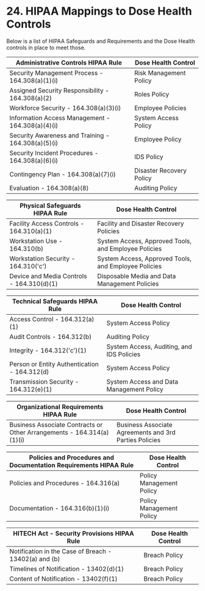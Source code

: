 # 24. HIPAA Mappings to Dose Health Controls

Below is a list of HIPAA Safeguards and Requirements and the Dose Health controls in place to meet those.

**Administrative Controls** HIPAA Rule | Dose Health Control
--- | ---
Security Management Process - 164.308(a)(1)(i) | Risk Management Policy
Assigned Security Responsibility - 164.308(a)(2) | Roles Policy
Workforce Security - 164.308(a)(3)(i) | Employee Policies
Information Access Management - 164.308(a)(4)(i) | System Access Policy
Security Awareness and Training - 164.308(a)(5)(i) | Employee Policy
Security Incident Procedures - 164.308(a)(6)(i) | IDS Policy
Contingency Plan - 164.308(a)(7)(i) | Disaster Recovery Policy
Evaluation - 164.308(a)(8) | Auditing Policy

**Physical Safeguards** HIPAA Rule | Dose Health Control
--- | ---
Facility Access Controls - 164.310(a)(1) | Facility and Disaster Recovery Policies
Workstation Use - 164.310(b) | System Access, Approved Tools, and Employee Policies
Workstation Security - 164.310('c') | System Access, Approved Tools, and Employee Policies
Device and Media Controls - 164.310(d)(1) | Disposable Media and Data Management Policies

**Technical Safeguards** HIPAA Rule | Dose Health Control
---------------- | ----------------
Access Control - 164.312(a)(1) | System Access Policy
Audit Controls - 164.312(b) | Auditing Policy
Integrity - 164.312('c')(1) | System Access, Auditing, and IDS Policies
Person or Entity Authentication - 164.312(d) | System Access Policy
Transmission Security - 164.312(e)(1) | System Access and Data Management Policy

**Organizational Requirements** HIPAA Rule | Dose Health Control
--- | ---
Business Associate Contracts or Other Arrangements - 164.314(a)(1)(i) | Business Associate Agreements and 3rd Parties Policies

**Policies and Procedures and Documentation Requirements** HIPAA Rule | Dose Health Control
--- | ---
Policies and Procedures - 164.316(a) | Policy Management Policy
Documentation - 164.316(b)(1)(i) | Policy Management Policy

**HITECH Act - Security Provisions** HIPAA Rule | Dose Health Control
--- | ---
Notification in the Case of Breach - 13402(a) and (b) | Breach Policy
Timelines of Notification - 13402(d)(1) | Breach Policy
Content of Notification - 13402(f)(1) | Breach Policy
